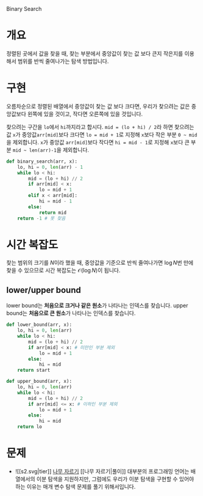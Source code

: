 Binary Search
# 개요
정렬된 곳에서 값을 찾을 때, 찾는 부분에서 중앙값이 찾는 값 보다 큰지 작은지를 이용해서 범위를 반씩 줄여나가는 탐색 방법입니다.
# 구현
오름차순으로 정렬된 배열에서 중앙값이 찾는 값 보다 크다면, 우리가 찾으려는 값은 중앙값보다 왼쪽에 있을 것이고, 작다면 오른쪽에 있을 것입니다.

찾으려는 구간을 `lo`에서 `hi`까지라고 합시다. `mid = (lo + hi) / 2`라 하면 찾으려는 값 `x`가 중앙값`arr[mid]`보다 크다면 `lo = mid + 1`로 지정해 `x`보다 작은 부분 `0 ~ mid`을 제외합니다. `x`가 중앙값 `arr[mid]`보다 작다면 `hi = mid - 1`로 지정해 `x`보다 큰 부분 `mid ~ len(arr)-1`을 제외합니다.
```python
def binary_search(arr, x):
    lo, hi = 0, len(arr) - 1
    while lo < hi:
        mid = (lo + hi) // 2
        if arr[mid] < x:
            lo = mid + 1
        elif x < arr[mid]:
            hi = mid - 1
        else:
            return mid
    return -1 # 못 찾음
```
# 시간 복잡도
찾는 범위의 크기를 $N$이라 했을 때, 중앙값을 기준으로 반씩 줄여나가면 $\log N$번 만에 찾을 수 있으므로 시간 복잡도는 $\mathcal{O}(\log N)$이 됩니다.
## lower/upper bound
lower bound는 **처음으로 크거나 같은 원소**가 나타나는 인덱스를 찾습니다. upper bound는 **처음으로 큰 원소**가 나타나는 인덱스를 찾습니다.
```python
def lower_bound(arr, x):
    lo, hi = 0, len(arr)
    while lo < hi:
        mid = (lo + hi) // 2
        if arr[mid] < x: # 미만인 부분 제외
            lo = mid + 1
        else:
            hi = mid
    return start

def upper_bound(arr, x):
    lo, hi = 0, len(arr)
    while lo < hi:
        mid = (lo + hi) // 2
        if arr[mid] <= x: # 이하인 부분 제외
            lo = mid + 1
        else:
            hi = mid
    return lo
```
# 문제
- ![[s2.svg|tier]] [나무 자르기](https://www.acmicpc.net/problem/2805) [[나무 자르기|풀이]]
    대부분의 프로그래밍 언어는 배열에서의 이분 탐색을 지원하지만, 그럼에도 우리가 이분 탐색을 구현할 수 있어야 하는 이유는 매개 변수 탐색 문제를 풀기 위해서입니다.